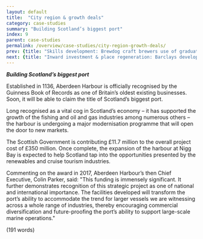```yaml
---
layout: default
title:  "City region & growth deals"
category: case-studies
summary: "Building Scotland’s biggest port"
index: 9
parent: case-studies
permalink: /overview/case-studies/city-region-growth-deals/
prev: {title: "Skills development: Brewdog craft brewers use of graduate apprenticeships", url: "/overview/case-studies/skills-development/" }
next: {title: "Inward investment & place regeneration: Barclays development at Tradeston Glasgow", url: "/overview/case-studies/inward-investment-place-regeneration/" }
---
```

***Building Scotland’s biggest port***

Established in 1136, Aberdeen Harbour is officially recognised by the Guinness Book of Records as one of Britain’s oldest existing businesses. Soon, it will be able to claim the title of Scotland’s biggest port.  

Long recognised as a vital cog in Scotland’s economy – it has supported the growth of the fishing and oil and gas industries among numerous others – the harbour is undergoing a major modernisation programme that will open the door to new markets.  

The Scottish Government is contributing £11.7 million to the overall project cost of £350 million. Once complete, the expansion of the harbour at Nigg Bay is expected to help Scotland tap into the opportunities presented by the renewables and cruise tourism industries.  

Commenting on the award in 2017, Aberdeen Harbour’s then Chief Executive, Colin Parker, said: "This funding is immensely significant. It further demonstrates recognition of this strategic project as one of national and international importance. The facilities developed will transform the port’s ability to accommodate the trend for larger vessels we are witnessing across a whole range of industries, thereby encouraging commercial diversification and future-proofing the port’s ability to support large-scale marine operations."  

(191 words)
